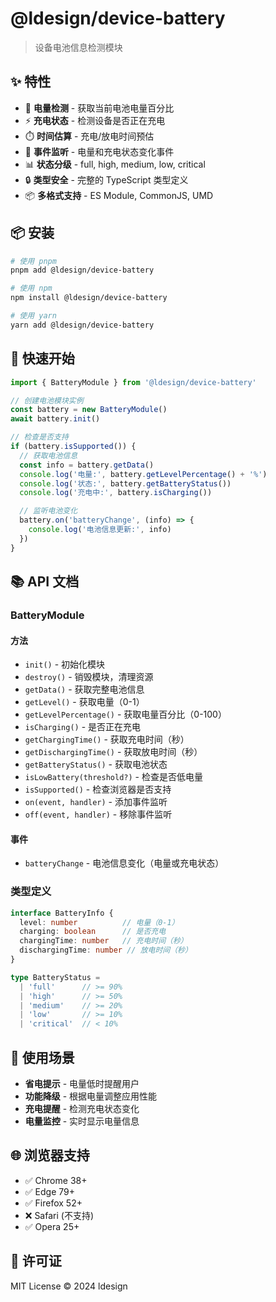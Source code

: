 # @ldesign/device-battery

> 设备电池信息检测模块

## ✨ 特性

- 🔋 **电量检测** - 获取当前电池电量百分比
- ⚡ **充电状态** - 检测设备是否正在充电
- ⏱️ **时间估算** - 充电/放电时间预估
- 🎯 **事件监听** - 电量和充电状态变化事件
- 📊 **状态分级** - full, high, medium, low, critical
- 🔒 **类型安全** - 完整的 TypeScript 类型定义
- 📦 **多格式支持** - ES Module, CommonJS, UMD

## 📦 安装

```bash
# 使用 pnpm
pnpm add @ldesign/device-battery

# 使用 npm
npm install @ldesign/device-battery

# 使用 yarn
yarn add @ldesign/device-battery
```

## 🚀 快速开始

```typescript
import { BatteryModule } from '@ldesign/device-battery'

// 创建电池模块实例
const battery = new BatteryModule()
await battery.init()

// 检查是否支持
if (battery.isSupported()) {
  // 获取电池信息
  const info = battery.getData()
  console.log('电量:', battery.getLevelPercentage() + '%')
  console.log('状态:', battery.getBatteryStatus())
  console.log('充电中:', battery.isCharging())

  // 监听电池变化
  battery.on('batteryChange', (info) => {
    console.log('电池信息更新:', info)
  })
}
```

## 📚 API 文档

### BatteryModule

#### 方法

- `init()` - 初始化模块
- `destroy()` - 销毁模块，清理资源
- `getData()` - 获取完整电池信息
- `getLevel()` - 获取电量（0-1）
- `getLevelPercentage()` - 获取电量百分比（0-100）
- `isCharging()` - 是否正在充电
- `getChargingTime()` - 获取充电时间（秒）
- `getDischargingTime()` - 获取放电时间（秒）
- `getBatteryStatus()` - 获取电池状态
- `isLowBattery(threshold?)` - 检查是否低电量
- `isSupported()` - 检查浏览器是否支持
- `on(event, handler)` - 添加事件监听
- `off(event, handler)` - 移除事件监听

#### 事件

- `batteryChange` - 电池信息变化（电量或充电状态）

### 类型定义

```typescript
interface BatteryInfo {
  level: number          // 电量（0-1）
  charging: boolean      // 是否充电
  chargingTime: number   // 充电时间（秒）
  dischargingTime: number // 放电时间（秒）
}

type BatteryStatus = 
  | 'full'      // >= 90%
  | 'high'      // >= 50%
  | 'medium'    // >= 20%
  | 'low'       // >= 10%
  | 'critical'  // < 10%
```

## 🎯 使用场景

- **省电提示** - 电量低时提醒用户
- **功能降级** - 根据电量调整应用性能
- **充电提醒** - 检测充电状态变化
- **电量监控** - 实时显示电量信息

## 🌐 浏览器支持

- ✅ Chrome 38+
- ✅ Edge 79+
- ✅ Firefox 52+
- ❌ Safari (不支持)
- ✅ Opera 25+

## 📄 许可证

MIT License © 2024 ldesign

